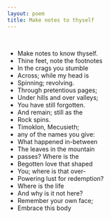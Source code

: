 ```yaml
---
layout: poem
title: Make notes to thyself
---
```


<br>

- Make notes to know thyself.
- Thine feet, note the footnotes
- In the crags you stumble
- Across; while my head is
- Spinning; revolving.
- Through pretentious pages;
- Under hills and over valleys;
- You have still forgotten.
- And remain; still as the
- Rock spins.
- Timoklon, Mecusieth;
- any  of the names you give:
- What happened in-between
- The leaves in the mountain
- passes? Where is the
- Begotten love that shaped
- You; where is that over-
- Powering lust for redemption?
- Where is the life
- And why is it not here?
- Remember your own face;
- Embrace this body
